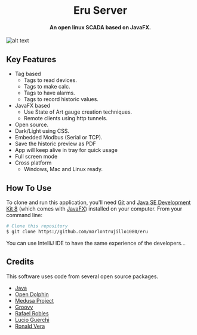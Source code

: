 <h1 align="center">
  Eru Server
  <br>
</h1>
<h4 align="center">An open linux SCADA based on JavaFX.</h4>

![alt text](https://raw.githubusercontent.com/marlontrujillo1080/eru/lib/graphic-design/project-icon.png)

## Key Features

* Tag based
  - Tags to read devices.
  - Tags to make calc.
  - Tags to have alarms.
  - Tags to record historic values.
* JavaFX based
  - Use State of Art gauge creation techniques.
  - Remote clients using http tunnels.
* Open source.
* Dark/Light using CSS.
* Embedded Modbus (Serial or TCP).
* Save the historic preview as PDF
* App will keep alive in tray for quick usage
* Full screen mode
* Cross platform
  - Windows, Mac and Linux ready.
  
## How To Use

To clone and run this application, you'll need [Git](https://git-scm.com) and [Java SE Development Kit 8](http://www.oracle.com/technetwork/java/javase/downloads/jdk8-downloads-2133151.html) (which comes with [JavaFX](http://docs.oracle.com/javase/8/javase-clienttechnologies.htm)) installed on your computer. From your command line:

```bash
# Clone this repository
$ git clone https://github.com/marlontrujillo1080/eru
```
You can use IntelliJ IDE to have the same experience of the developers...

## Credits

This software uses code from several open source packages.

- [Java](http://www.oracle.com/technetwork/java/javase/downloads/jdk8-downloads-2133151.html)
- [Open Dolphin](http://open-dolphin.org/dolphin_website/Home.html)
- [Medusa Project](https://github.com/marlontrujillo1080/Medusa)
- [Groovy](http://groovy-lang.org/)
- [Rafael Robles](https://github.com/Rafaelsk)
- [Lucio Guerchi](https://github.com/luHub)
- [Ronald Vera](https://www.linkedin.com/in/ronald-vera-2185b382/)
